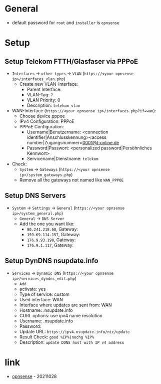 # General

* default password for `root` and `installer` is `opnsense`

# Setup

## Setup Telekom FTTH/Glasfaser via PPPoE

* `Interfaces` -> `other types` -> `VLAN` (`https://<your opnsense ip>/interfaces_vlan.php`)
    * Create new VLAN-Interface:
        * Parent Interface: <wan interface>
        * VLAN-Tag: `7`
        * VLAN Priority: 0
        * Description: `telekom vlan`
* WAN-Interface (`https://<your opnsense ip>/interfaces.php?if=wan`):
    * Choose device pppoe
    * IPv4 Configuration: PPPoE
    * PPPoE Configuration:
        * Username|Benutzername: <connection identifier|Anschlusskennung><access number|Zugangsnummer>0001@t-online.de
        * Password|Passwort: <personalized password|Persöhnliches Kennwort>
        * Servicename|Dienstname: `telekom`
* Check:
    * `System` -> `Gateways` (`https://<your opnsense ip>/system_gateways.php`)
    * Remove all the gateways not named like `WAN_PPPOE`

## Setup DNS Servers

* `System` -> `Settings` -> `General` (`https://<your opnsense ip>/system_general.php`)
    * `General` -> `DNS Server`
    * Add the one you want like:
        * `80.241.218.68`, Gateway: <your WAN>
        * `159.69.114.157`, Gateway: <your WAN>
        * `176.9.93.198`, Gateway: <your WAN>
        * `176.9.1.117`, Gateway: <your WAN>

## Setup DynDNS nsupdate.info

* `Services` -> `Dynamic DNS` (`https://<your opnsense ip>/services_dyndns_edit.php`)
    * `Add`
    * activate: yes
    * Type of service: custom
    * Used interface: WAN
    * Interface where updates are sent from: WAN
    * Hostname: <your name>.nsupdate.info
    * CURL options: use ipv4 name resolution
    * Username: <your name>.nsupdate.info
    * Password: <password>
    * Update URL: `https://ipv4.nsupdate.info/nic/update`
    * Result Check: `good %IP%|nochg %IP%`
    * Description: `update DDNS host with IP v4 address`

# link

* [opnsense](http://opnsense.org/) - 20211028
